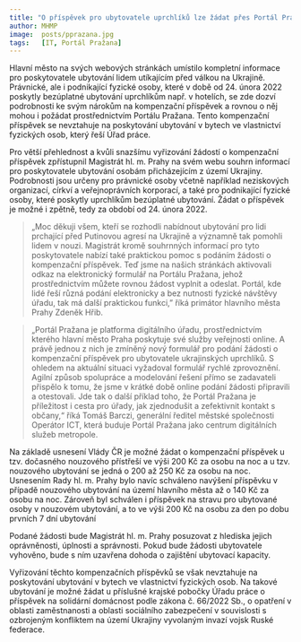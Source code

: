 ```yaml
---
title: "O příspěvek pro ubytovatele uprchlíků lze žádat přes Portál Pražana. Praha na webu poskytuje žadatelům všechny potřebné informace"
author: MHMP
image: 	posts/pprazana.jpg
tags:   [IT, Portál Pražana]
---
```


Hlavní město na svých webových stránkách umístilo kompletní informace pro poskytovatele ubytování lidem utíkajícím před válkou na Ukrajině. Právnické, ale i podnikající fyzické osoby, které v době od 24. února 2022 poskytly bezúplatné ubytování uprchlíkům např. v hotelích, se zde dozví podrobnosti ke svým nárokům na kompenzační příspěvek a rovnou o něj mohou i požádat prostřednictvím Portálu Pražana. Tento kompenzační příspěvek se nevztahuje na poskytování ubytování v bytech ve vlastnictví fyzických osob, který řeší Úřad práce.

Pro větší přehlednost a kvůli snazšímu vyřizování žádostí o kompenzační příspěvek zpřístupnil Magistrát hl. m. Prahy na svém webu souhrn informací pro poskytovatele ubytování osobám přicházejícím z území Ukrajiny. Podrobnosti jsou určeny pro právnické osoby včetně například neziskových organizací, církví a veřejnoprávních korporací, a také pro podnikající fyzické osoby, které poskytly uprchlíkům bezúplatné ubytování. Žádat o příspěvek je možné i zpětně, tedy za období od 24. února 2022.

> „Moc děkuji všem, kteří se rozhodli nabídnout ubytování pro lidi prchající před Putinovou agresí na Ukrajině a významně tak pomohli lidem v nouzi. Magistrát kromě souhrnných informací pro tyto poskytovatele nabízí také praktickou pomoc s podáním žádosti o kompenzační příspěvek. Teď jsme na našich stránkách aktivovali odkaz na elektronický formulář na Portálu Pražana, jehož prostřednictvím můžete rovnou žádost vyplnit a odeslat. Portál, kde lidé řeší různá podání elektronicky a bez nutnosti fyzické návštěvy úřadu, tak má další praktickou funkci,” říká primátor hlavního města Prahy Zdeněk Hřib.

> „Portál Pražana je platforma digitálního úřadu, prostřednictvím kterého hlavní město Praha poskytuje své služby veřejnosti online. A právě jednou z nich je zmíněný nový formulář pro podání žádosti o kompenzační příspěvek pro ubytovatele ukrajinských uprchlíků. S ohledem na aktuální situaci vyžadoval formulář rychlé zprovoznění. Agilní způsob spolupráce a modelování řešení přímo se zadavateli přispělo k tomu, že jsme v krátké době online podání žádosti připravili a otestovali. Jde tak o další příklad toho, že Portál Pražana je příležitost i cesta pro úřady, jak zjednodušit a zefektivnit kontakt s občany,“ říká Tomáš Barczi, generální ředitel městské společnosti Operátor ICT, která buduje Portál Pražana jako centrum digitálních služeb metropole.

Na základě usnesení Vlády ČR je možné žádat o kompenzační příspěvek u tzv. dočasného nouzového přístřeší ve výši 200 Kč za osobu na noc a u tzv. nouzového ubytování se jedná o 200 až 250 Kč za osobu na noc. Usnesením Rady hl. m. Prahy bylo navíc schváleno navýšení příspěvku v případě nouzového ubytování na území hlavního města až o 140 Kč za osobu na noc. Zároveň byl schválen i příspěvek na stravu pro ubytované osoby v nouzovém ubytování, a to ve výši 200 Kč na osobu za den po dobu prvních 7 dní ubytování

Podané žádosti bude Magistrát hl. m. Prahy posuzovat z hlediska jejich oprávněnosti, úplnosti a správnosti. Pokud bude žádosti ubytovatele vyhověno, bude s ním uzavřena dohoda o zajištění ubytovací kapacity.

Vyřizování těchto kompenzačních příspěvků se však nevztahuje na poskytování ubytování v bytech ve vlastnictví fyzických osob. Na takové ubytování je možné žádat u příslušné krajské pobočky Úřadu práce o příspěvek na solidární domácnost podle zákona č. 66/2022 Sb., o opatření v oblasti zaměstnanosti a oblasti sociálního zabezpečení v souvislosti s ozbrojeným konfliktem na území Ukrajiny vyvolaným invazí vojsk Ruské federace.

